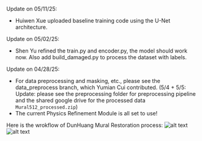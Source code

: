 Update on 05/11/25:
- Huiwen Xue uploaded baseline training code using the U-Net architecture.

Update on 05/02/25:

- Shen Yu refined the train.py and encoder.py, the model should work now. Also add build_damaged.py to process the dataset with labels.

Update on 04/28/25:

- For data preprocessing and masking, etc., please see the data_preprocess branch, which Yumian Cui contributed. (5/4 + 5/5: Update: please see the preprocessing folder for preprocessing pipeline and the shared google drive for the processed data `Mural512_processed.zip`)
- The current Physics Refinement Module is all set to use!

Here is the wrokflow of DunHuang Mural Restoration process:
![alt text](https://github.com/rili0214/Dunhuang/blob/main/Images/Workflow.png)
![alt text](https://github.com/rili0214/Dunhuang/blob/main/Images/efficient_workflow.png)
